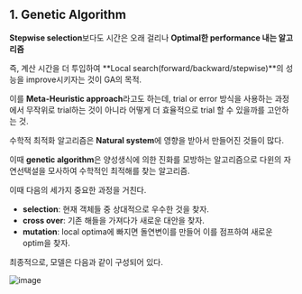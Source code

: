 ## **1.** Genetic Algorithm

**Stepwise selection**보다도 시간은 오래 걸리나 **Optimal한 performance 내는 알고리즘**

즉, 계산 시간을 더 투입하여 **Local search(forward/backward/stepwise)**의 성능을 improve시키자는 것이 GA의 목적.

이를 **Meta-Heuristic approach**라고도 하는데, trial or error 방식을 사용하는 과정에서 무작위로 trial하는 것이 아니라 어떻게 더 효율적으로 trial 할 수 있을까를 고안하는 것.

수학적 최적화 알고리즘은 **Natural system**에 영향을 받아서 만들어진 것들이 많다.

이때 **genetic algorithm**은 양성생식에 의한 진화를 모방하는 알고리즘으로 다윈의 자연선택설을 모사하여 수학적인 최적해를 찾는 알고리즘.

 

이때 다음의 세가지 중요한 과정을 거친다.

- **selection**: 현재 객체들 중 상대적으로 우수한 것을 찾자.
- **cross over**: 기존 해들을 가져다가 새로운 대안을 찾자.
- **mutation**: local optima에 빠지면 돌연변이를 만들어 이를 점프하여 새로운 optim을 찾자.

최종적으로, 모델은 다음과 같이 구성되어 있다.

![image](https://user-images.githubusercontent.com/87464956/195621403-cd9de2d8-5d81-447e-acba-4d590c3e95a7.png)
